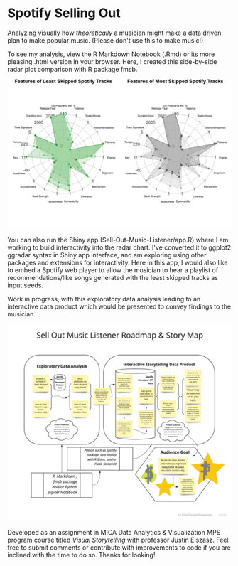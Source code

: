 # Spotify Selling Out

Analyzing visually how _*theoretically*_ a musician might make a data driven plan to make popular music. (Please don't use this to make music!)

To see my analysis, view the R Markdown Notebook (.Rmd) or its more pleasing .html version in your browser. Here, I created this side-by-side radar plot comparison with R package fmsb.


<img src="img/side-by-side-radar-charts.png" alt="Compare Least and Most Skipped Songs by Features">


You can also run the Shiny app (Sell-Out-Music-Listener/app.R) where I am working to build interactivity into the radar chart. 
I've converted it to ggplot2 ggradar syntax in Shiny app interface, and am exploring using other packages and extensions for interactivity.
Here in this app, I would also like to embed a Spotify web player to allow the musician to hear a playlist of recommendations/like songs generated with the least skipped tracks as input seeds.

Work in progress, with this exploratory data analysis leading to an interactive data product which would be presented to convey findings to the musician.


![Roadmap // Storymap](https://github.com/khurchla/spotify-selling-out/blob/master/img/sell-out-music-roadmap.png)

Developed as an assignment in MICA Data Analytics & Visualization MPS program course titled _Visual Storytelling_ with professor Justin Elszasz.
Feel free to submit comments or contribute with improvements to code if you are inclined with the time to do so. Thanks for looking!
